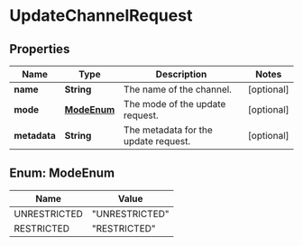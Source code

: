 

# UpdateChannelRequest


## Properties

| Name | Type | Description | Notes |
|------------ | ------------- | ------------- | -------------|
|**name** | **String** | The name of the channel. |  [optional] |
|**mode** | [**ModeEnum**](#ModeEnum) | The mode of the update request. |  [optional] |
|**metadata** | **String** | The metadata for the update request. |  [optional] |



## Enum: ModeEnum

| Name | Value |
|---- | -----|
| UNRESTRICTED | &quot;UNRESTRICTED&quot; |
| RESTRICTED | &quot;RESTRICTED&quot; |



